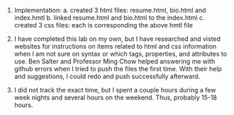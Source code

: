 1. Implementation:
    a. created 3 html files: resume.html, bio.html and index.hmtl
    b. linked resume.html and bio.html to the index.html
    c. created 3 css files: each is corresponding the above hmtl file

2.  I have completed this lab on my own, but I have researched and visted websites for instructions on items related to html and css 
    information when I am not sure on syntax or which tags, properties, and attributes to use.  Ben Salter and Professor Ming Chow helped answering me with github errors when I tried to push the files the first time.  With their help and suggestions, I could redo and push successfully afterward.

3. I did not track the exact time, but I spent a couple hours during a few week nights and several hours on the weekend.  Thus, probably 15-18 hours.

